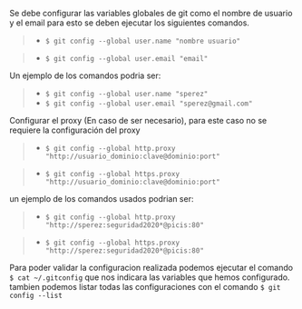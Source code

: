 Se debe configurar las variables globales de git como el nombre de usuario y el email para esto se deben ejecutar los siguientes comandos.

> - `$ git config --global user.name "nombre usuario" `

> - `$ git config --global user.email "email"`

Un ejemplo de los comandos podria ser:

> - `$ git config --global user.name "sperez" `
> - `$ git config --global user.email "sperez@gmail.com"`


Configurar el proxy (En caso de ser necesario), para este caso no se requiere la configuración del proxy

> - `$ git config --global http.proxy "http://usuario_dominio:clave@dominio:port" `

> - `$ git config --global https.proxy "http://usuario_dominio:clave@dominio:port" `

un ejemplo de los comandos usados podrian ser:

> - `$ git config --global http.proxy "http://sperez:seguridad2020*@picis:80" `

> - `$ git config --global https.proxy "http://sperez:seguridad2020*@picis:80" `


Para poder validar la configuracion realizada podemos ejecutar el comando `$ cat ~/.gitconfig` que nos indicara las variables que hemos configurado. tambien podemos listar todas las configuraciones con el comando `$ git config --list`